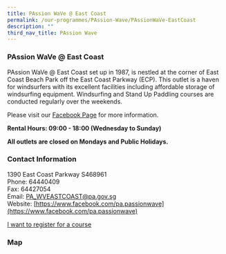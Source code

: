 ```yaml
---
title: PAssion WaVe @ East Coast
permalink: /our-programmes/PAssion-Wave/PAssionWaVe-EastCoast
description: ""
third_nav_title: PAssion Wave
---
```

### PAssion WaVe @ East Coast


PAssion WaVe @ East Coast set up in 1987, is nestled at the corner of East Coast Beach Park off the East Coast Parkway (ECP). This outlet is a haven for windsurfers with its excellent facilities including affordable storage of windsurfing equipment. Windsurfing and Stand Up Paddling courses are conducted regularly over the weekends.

Please visit our [Facebook Page](https://www.facebook.com/pa.passionwave) for more information.

****Rental Hours: 09:00 - 18:00 (Wednesday to Sunday)****

****All outlets are closed on Mondays and Public Holidays.****


### Contact Information

1390 East Coast Parkway S468961  
Phone: 64440409  
Fax: 64427054  
Email: [PA\_WVEASTCOAST@pa.gov.sg](mailto:PA_WVEASTCOAST@pa.gov.sg)  
Website: [https://www.facebook.com/pa.passionwave](https://www.facebook.com/pa.passionwave)

[I want to register for a course](https://www.onepa.sg/)

### Map

